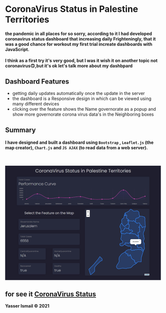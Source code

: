 # CoronaVirus Status in Palestine Territories
#### the pandemic in all places for so sorry, according to it I had developed coronavirus status dashboard that increasing daily Frighteningly, that it was a good chance for workout my first trial increate dashboards with JavaScript.
#### I think as a first try it's very good, but I was it wish it on another topic not coronavirus🙃,but it's ok let's talk more about my dashbpard


## Dashboard Features
- getting daily updates automatically once the update in the server
- the dashboard is a Responsive design in which can be viewed using many different devices
- clicking over the feature shows the Name governorate as a popup and show more governorate corona virus data's in the Neighboring boxes


## Summary
#### I have designed and built a dashboard using `Bootstrap` , `Leaflet.js` (the map creator), `Chart.js` and `JS AJAX` (to read data from a web server).
<br />

![image of my dashboard](img/dashboard.jpg)
<br />


## for see it [CoronaVirus Status](https://coronavirusinps.netlify.app)
**Yasser Ismail © 2021**
